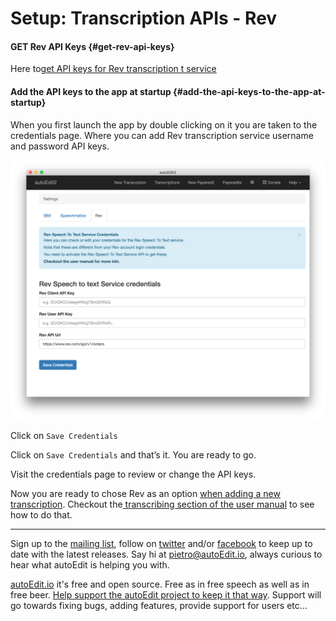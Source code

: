 # Setup: Transcription APIs - Rev

#### GET Rev  API Keys {#get-rev-api-keys}

Here to[get API keys for Rev transcription t service](https://www.rev.com/api/quick-start/moving-to-production)

<!--
if you are a developer there is also an option to get sandbox credentials to try out with their demo content. However unfortunately, for some reason, their demo transcription does not match the corresponding video file, and does not have word accurate timestamps. -->



#### Add the API keys to the app at startup {#add-the-api-keys-to-the-app-at-startup}

When you first launch the app by double clicking on it you are taken to the credentials page. Where you can add Rev transcription service username and password API keys.

![Rev credentials](/assets/credentials-rev-.png)

Click on `Save Credentials`

Click on `Save Credentials` and that’s it. You are ready to go.

Visit the credentials page to review or change the API keys.

Now you are ready to chose Rev as an option [when adding a new transcription](/transcribing.md). Checkout the[ transcribing section of the user manual](/transcribing.md) to see how to do that.


---
<!--Donation notice -->

Sign up to the [mailing list](http://eepurl.com/cMzwSX), follow on [twitter](http://twitter.com/autoEdit2) and/or [facebook](https://www.facebook.com/autoEdit.io/) to keep up to date with the latest releases. Say hi at <a href="mailto:pietro@autoEdit.io?Subject=Hello" target="_top">pietro@autoEdit.io</a>, always curious to hear what autoEdit is helping you with.

[autoEdit.io](www.autoEdit.io) it's free and open source. Free as in free speech as well as in free beer.  [Help support the autoEdit project to keep it that way](https://donorbox.org/c9762eef-0e08-468e-90cb-2d00643697f8?recurring=true). Support will go towards fixing bugs, adding features, provide support for users etc...
